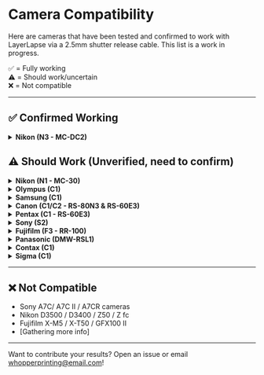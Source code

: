 # Camera Compatibility

Here are cameras that have been tested and confirmed to work with LayerLapse via a 2.5mm shutter release cable. This list is a work in progress.

✅ = Fully working  
⚠️ = Should work/uncertain  
❌ = Not compatible

---

## ✅ Confirmed Working

<details>
<summary><strong>Nikon (N3 - MC-DC2)</strong></summary>

- Z7 / Z7 II / Z6 / Z6 II / Z6 III / Z5
- D750 / D780 / P1000 / D7500 / D7200 / D5600 / D5500 / D5300 / D5200 / D5100 / D5000 / D3300 / D3200 / D7000 / D7100 / D610 / D600
- D90
- Df
- Nikon Coolpix P7700 / Coolpix P7800 / Coolpix P1000 / Coolpix P1100

</details>

## ⚠️ Should Work (Unverified, need to confirm)

<details>
<summary><strong>Nikon (N1 - MC-30)</strong></summary>
  
- Nikon Z9 / Z8
- Nikon D850 / D810 / D800 / D700 / D500
- Nikon D1 / D1h / D1x / D2H / D2x / D2Xs / D3 / D3s / D3x / D4 / D4s / D5 / D100 / D200 / D300 / D300s
- Nikon F5 / F6 / F90 / F90x / F100

</details>

<details>
<summary><strong>Olympus (C1)</strong></summary>

CB1 Connector:
  
- OM-1, E-M1X, E-M1 Mark II, E‑M1 Mark III, E-M5 Mark III

</details>

<details>
<summary><strong>Samsung (C1)</strong></summary>
  
- GX-1L, GX-1S, GX-10, GX-20, NX100, NX11, NX10, NX5

</details>

<details>
<summary><strong>Canon (C1/C2 - RS-80N3 & RS-60E3)</strong></summary>
  
- EOS R1 / R3 / R5 / R5 Mark II
- EOS 1D / 1D C / 1Ds / 1D Mark II / 1D Mark II N / 1D Mark III / 1D Mark IV / 1D X Mark III / 1D X Mark II / 1Ds Mark II / 1Ds Mark III 
- EOS 5D / 5DS / 5DS R / 5D Mark II / 5D Mark III / 5D Mark IV / 6D / 6D Mark II / 7D / 7D Mark II
- EOS 10D / 20D / 20Da / 30D / 40D / 50D / EOS 1V / EOS 3 / D30 / D60 / D2000
- Rebel XS(1000D) / T3(1100D) / T5(1200D) / T6(1300D) / T7(1500D) / SL1(100D) / SL2(200D) / SL3(250D) / XT(350D) / XTi(400D) / XSi(450D) / T1i(500D) / T2i(550D) / T3i(600D) / T4i(650D) / T5i(700D) / T6i(750D) / T6s(760D) / T7i(800D) / T8i(850D)
- EOS 60D / 60Da / 70D / 77D / 80D / 90D / R / RP / R6 / R6 Mark II / R7 / R8 / R10 / R100 / M6 / M6 Mark II / M5 
- Powershot G10 / G11 / G12 / G15 / G16 / G1X / G1X Mark II / G1X Mark III / G3X / G5X / SX50 HS / SX60 HS / SX70 HS

</details>

<details>
<summary><strong>Pentax (C1 - RS-60E3)</strong></summary>
  
- K1 / K3 / K3 II / K5 / K5 II / K5 IIs / K7 / K30 / K50 / K10D / K20D / K100D / K100D Super / K110D / K200D / K500 / 645D / 645Z / ist / ist D / ist DL / ist DL2 / ist Ds / ist DS2 / MZ-6 / MZ-L / ZX-L

</details>

<details>
  
<summary><strong>Sony (S2)</strong></summary>
  
- Sony Alpha A58 / A3000 / A3500 / A5000 / A5100 / A6000 / A6100 / A6300 / A6400 / A6500 / A6600
- Sony Alpha A1 / A1 II / A9 / A9 II / A9 III / A7 / A7 II / A7 III / A7 IV / A7R / A7R II / A7R III / A7R IV / A7R V / A7S / A7S II / A7S III / NEX-3NL
- Sony DSC-HX300 / HX400 / HX400V / HX50V / HX60V / HX90 / HX90V
- Sony DSC-RX10 / RX10 II / RX10 III / RX10 IV / RX100 II / RX100 III / RX100 IV / RX100 V / RX100 VI / RX100 VII / RX1R II / WX500 / ZV-1
- Sony ILCE-a1, a9, a9M2, a7, a7M2, a7M3, a7M4, a7R, a7RM2, a7RM3, a7RM4, a7S, a7SM2, a7SM3, a6600, a6100, a6400, a6500, a6300, a6000, a5000, a5100, a3000, a3500
- QX1
- HX300, HX350, HX400, HX400V, HX50, HX50V, HX60, HX60V, HX99, HX95, HX90, HX90V, HX80
- QX30
- RX0, RXOM2, RX100M2, RX100M3, RX100M4, RX100M5, RX100M5A, RX100M6, RX100M7, RX10, RX10M2, RX10M3, RX10M4, RX1RM2
- WX500, WX700, WX800
- a58, a68
- NEX-3N
- ZV-1

</details>

<details>

<summary><strong>Fujifilm (F3 - RR-100)</strong></summary>

</br>
Works with Fujifilm cameras that have a 2.5mm socket:
</br>
</br>

- Fujifilm X-T5 / X-T4 / X-T3 / X-T2 / X-T1 / X-T30 II / X-T30 / X-T20 / X-T10 / X-T100 / X-H1 / X-H2 / X-H2S / X-A5
- Fujifilm GFX100SII / GFX 100S / GFX 100 / GFX 50R / GFX 50S / GFX 50S II
- Fujifilm X100VI / X100V / X100F / X100T / X70 / X30 / XF10
- Fujifilm X-E3 / X-E2S / X-E2 / X-E1
- Fujifilm X-PRO3 / X-PRO2
- FinePix S5 Pro, S3 Pro

</details>

<details>
  
<summary><strong>Panasonic (DMW-RSL1)</strong></summary>
  
- DC-S1 / DC-S1R / DC-S1H / DC-S5 / DC-G9 / G9 II / DC-GH7 / DC-GH6 / DC-GH5 / DC-GH5S / DC-FZ2500 / DC-FZ2000 / DC-FZ1000 / DC-FZ1000 II
- DMC-G1 / DMC-G10 / DMC-G2 / DMC-G3 / DMC-G5 / DMC-G6 / DMC-G7 / DMC-G85 / DMC-GF1 / DMC-GH1 / DMC-GH2 / DMC-GH3 / DMC-GH4 / DMC-GX7 / DMC-GX8 / L1 / L-10 / LC-1 / DMC-FZ300 / DMC-FZ100 / DMC-FZ150 / DMC-FZ20 / DMC-FZ200 / DMC-FZ20K / DMC-FZ20S / DMC-FZ30 / DMC-FZ30K / DMC-FZ30S / DMC-FZ50 / DMC-FZ50K / DMC-FZ50S
- Lumix S9 Cameras
- G100D Cameras

</details>

<details>
  
<summary><strong>Contax (C1)</strong></summary>
  
- 645, N1, NX, N Digital

</details>

<details>
  
<summary><strong>Sigma (C1)</strong></summary>
  
- Sd1

</details>

---

## ❌ Not Compatible
- Sony A7C/ A7C II / A7CR cameras
- Nikon D3500 / D3400 / Z50 / Z fc
- Fujifilm X-M5 / X-T50 / GFX100 II
- [Gathering more info]

---

Want to contribute your results? Open an issue or email [whopperprinting@email.com](mailto:whopperprinting@email.com)!
